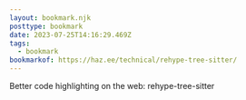 ```yaml
---
layout: bookmark.njk
posttype: bookmark
date: 2023-07-25T14:16:29.469Z
tags:
  - bookmark
bookmarkof: https://haz.ee/technical/rehype-tree-sitter/
---
```

Better code highlighting on the web: rehype-tree-sitter
